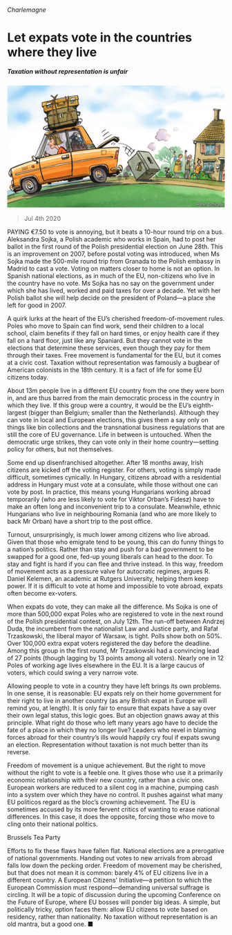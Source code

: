 ###### Charlemagne

# Let expats vote in the countries where they live 

##### Taxation without representation is unfair 

![image](images/20200704_EUD000.jpg) 

> Jul 4th 2020 

PAYING €7.50 to vote is annoying, but it beats a 10-hour round trip on a bus. Aleksandra Sojka, a Polish academic who works in Spain, had to post her ballot in the first round of the Polish presidential election on June 28th. This is an improvement on 2007, before postal voting was introduced, when Ms Sojka made the 500-mile round trip from Granada to the Polish embassy in Madrid to cast a vote. Voting on matters closer to home is not an option. In Spanish national elections, as in much of the EU, non-citizens who live in the country have no vote. Ms Sojka has no say on the government under which she has lived, worked and paid taxes for over a decade. Yet with her Polish ballot she will help decide on the president of Poland—a place she left for good in 2007.

A quirk lurks at the heart of the EU’s cherished freedom-of-movement rules. Poles who move to Spain can find work, send their children to a local school, claim benefits if they fall on hard times, or enjoy health care if they fall on a hard floor, just like any Spaniard. But they cannot vote in the elections that determine these services, even though they pay for them through their taxes. Free movement is fundamental for the EU, but it comes at a civic cost. Taxation without representation was famously a bugbear of American colonists in the 18th century. It is a fact of life for some EU citizens today.


About 13m people live in a different EU country from the one they were born in, and are thus barred from the main democratic process in the country in which they live. If this group were a country, it would be the EU’s eighth-largest (bigger than Belgium; smaller than the Netherlands). Although they can vote in local and European elections, this gives them a say only on things like bin collections and the transnational business regulations that are still the core of EU governance. Life in between is untouched. When the democratic urge strikes, they can vote only in their home country—setting policy for others, but not themselves.

Some end up disenfranchised altogether. After 18 months away, Irish citizens are kicked off the voting register. For others, voting is simply made difficult, sometimes cynically. In Hungary, citizens abroad with a residential address in Hungary must vote at a consulate, while those without one can vote by post. In practice, this means young Hungarians working abroad temporarily (who are less likely to vote for Viktor Orban’s Fidesz) have to make an often long and inconvenient trip to a consulate. Meanwhile, ethnic Hungarians who live in neighbouring Romania (and who are more likely to back Mr Orban) have a short trip to the post office.

Turnout, unsurprisingly, is much lower among citizens who live abroad. Given that those who emigrate tend to be young, this can do funny things to a nation’s politics. Rather than stay and push for a bad government to be swapped for a good one, fed-up young liberals can head to the door. To stay and fight is hard if you can flee and thrive instead. In this way, freedom of movement acts as a pressure valve for autocratic regimes, argues R. Daniel Kelemen, an academic at Rutgers University, helping them keep power. If it is difficult to vote at home and impossible to vote abroad, expats often become ex-voters.

When expats do vote, they can make all the difference. Ms Sojka is one of more than 500,000 expat Poles who are registered to vote in the next round of the Polish presidential contest, on July 12th. The run-off between Andrzej Duda, the incumbent from the nationalist Law and Justice party, and Rafał Trzaskowski, the liberal mayor of Warsaw, is tight. Polls show both on 50%. Over 100,000 extra expat voters registered the day before the deadline. Among this group in the first round, Mr Trzaskowski had a convincing lead of 27 points (though lagging by 13 points among all voters). Nearly one in 12 Poles of working age lives elsewhere in the EU. It is a large caucus of voters, which could swing a very narrow vote.

Allowing people to vote in a country they have left brings its own problems. In one sense, it is reasonable: EU expats rely on their home government for their right to live in another country (as any British expat in Europe will remind you, at length). It is only fair to ensure that expats have a say over their own legal status, this logic goes. But an objection gnaws away at this principle. What right do those who left many years ago have to decide the fate of a place in which they no longer live? Leaders who revel in blaming forces abroad for their country’s ills would happily cry foul if expats swung an election. Representation without taxation is not much better than its reverse.

Freedom of movement is a unique achievement. But the right to move without the right to vote is a feeble one. It gives those who use it a primarily economic relationship with their new country, rather than a civic one. European workers are reduced to a silent cog in a machine, pumping cash into a system over which they have no control. It pushes against what many EU politicos regard as the bloc’s crowning achievement. The EU is sometimes accused by its more fervent critics of wanting to erase national differences. In this case, it does the opposite, forcing those who move to cling onto their national politics.

Brussels Tea Party

Efforts to fix these flaws have fallen flat. National elections are a prerogative of national governments. Handing out votes to new arrivals from abroad falls low down the pecking order. Freedom of movement may be cherished, but that does not mean it is common: barely 4% of EU citizens live in a different country. A European Citizens’ Initiative—a petition to which the European Commission must respond—demanding universal suffrage is circling. It will be a topic of discussion during the upcoming Conference on the Future of Europe, where EU bosses will ponder big ideas. A simple, but politically tricky, option faces them: allow EU citizens to vote based on residency, rather than nationality. No taxation without representation is an old mantra, but a good one. ■

